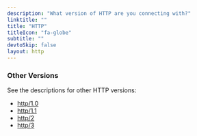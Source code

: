 ```yaml
---
description: "What version of HTTP are you connecting with?"
linktitle: ""
title: "HTTP"
titleIcon: "fa-globe"
subtitle: ""
devtoSkip: false
layout: http
---
```


### Other Versions
See the descriptions for other HTTP versions:
- [http/1.0](/http/?version=http/1.0)
- [http/1.1](/http/?version=http/1.1)
- [http/2](/http/?version=http/2)
- [http/3](/http/?version=http/3)